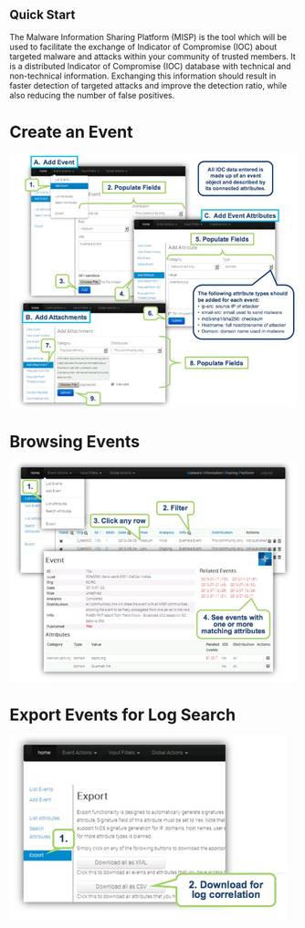 Quick Start
-----------

The Malware Information Sharing Platform (MISP) is the tool which will be used to facilitate the exchange of Indicator of Compromise (IOC) about targeted malware and attacks within your community of trusted members. It is a distributed Indicator of Compromise (IOC) database with technical and non-technical information. Exchanging this information should result in faster detection of targeted attacks and improve the detection ratio, while also reducing the number of false positives.


Create an Event
===============

![Create an Event in MISP](figures/quick_create.jpg)

Browsing Events
====================

![Browsing Events](figures/quick_browse.jpg)

Export Events for Log Search
============================

![Quick Export](figures/quick_export.jpg)

